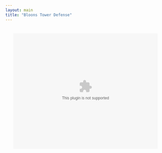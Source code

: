 ```yaml
---
layout: main
title: "Bloons Tower Defense"
---
```


<embed src="bloonstd_moved.swf" width="500" height="400" style="-webkit-transform:scale(0.9);-moz-transform-scale(0.9);" allowfullscreen/>


<script src="../../roots/js/ruffle/ruffle.js"></script>
